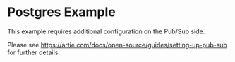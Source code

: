 # Postgres Example

This example requires additional configuration on the Pub/Sub side.

Please see https://artie.com/docs/open-source/guides/setting-up-pub-sub for further details.
